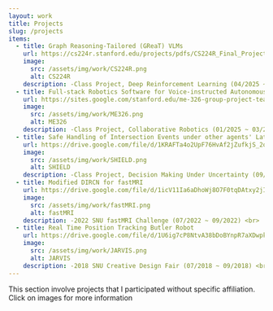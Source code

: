 ```yaml
---
layout: work
title: Projects
slug: /projects
items:
  - title: Graph Reasoning-Tailored (GReaT) VLMs
    url: https://cs224r.stanford.edu/projects/pdfs/CS224R_Final_Project_Report-2.pdf
    image:
      src: /assets/img/work/CS224R.png
      alt: CS224R
    description: -Class Project, Deep Reinforcement Learning (04/2025 ~ 06/2025) <br>
  - title: Full-stack Robotics Software for Voice-instructed Autonomous Task Completion
    url: https://sites.google.com/stanford.edu/me-326-group-project-team-4/home?authuser=6
    image:
      src: /assets/img/work/ME326.png
      alt: ME326
    description: -Class Project, Collaborative Robotics (01/2025 ~ 03/2025) <br>
  - title: Safe Handling of Intersection Events under other agents' Latent Driving styles (SHIELD)
    url: https://drive.google.com/file/d/1KRAFTa4o2UpF76HvAf2jZufkjS_2qSa9/view?usp=sharing
    image:
      src: /assets/img/work/SHIELD.png
      alt: SHIELD
    description: -Class Project, Decision Making Under Uncertainty (09/2024 ~ 12/2024) <br>
  - title: Modified DIRCN for fastMRI
    url: https://drive.google.com/file/d/1icV11Ia6aDhoWj8O7F0tqDAtxy2jInuk/view?usp=sharing
    image:
      src: /assets/img/work/fastMRI.png
      alt: fastMRI
    description: -2022 SNU fastMRI Challenge (07/2022 ~ 09/2022) <br>
  - title: Real Time Position Tracking Butler Robot
    url: https://drive.google.com/file/d/1U6ig7cP8NtvA38bDoBYnpR7aXDwpkH6-/view?usp=sharing
    image:
      src: /assets/img/work/JARVIS.png
      alt: JARVIS
    description: -2018 SNU Creative Design Fair (07/2018 ~ 09/2018) <br>
---
```


This section involve projects that I participated without specific affiliation. Click on images for more information
<br />
